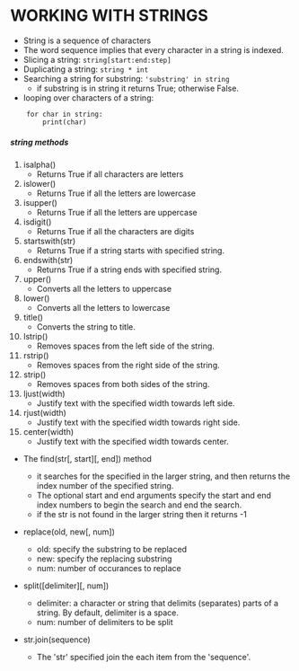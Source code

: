 # WORKING WITH STRINGS

- String is a sequence of characters
- The word sequence implies that every character in a string is indexed.
- Slicing a string:
    `string[start:end:step]`
- Duplicating a string:
    `string * int`
- Searching a string for substring:
    `'substring' in string`
    - if substring is in string it returns True; otherwise False.
- looping over characters of a string:
```
    for char in string:
        print(char)
````

##### string methods
1. isalpha()
    - Returns True if all characters are letters
2. islower()
    - Returns True if all the letters are lowercase
3. isupper()
    - Returns True if all the letters are uppercase
4. isdigit()
    - Returns True if all the characters are digits
5. startswith(str)
    - Returns True if a string starts with specified string.
6. endswith(str)
    - Returns True if a string ends with specified string.
7. upper()
    - Converts all the letters to uppercase
8. lower()
    - Converts all the letters to lowercase
9. title()
    - Converts the string to title.
10. lstrip()
    - Removes spaces from the left side of the string.
11. rstrip()
    - Removes spaces from the right side of the string.
12. strip()
    - Removes spaces from both sides of the string.
13. ljust(width)
    - Justify text with the specified width towards left side.
14. rjust(width)
    - Justify text with the specified width towards right side.
15. center(width)
    - Justify text with the specified width towards center.

- The find(str[, start][, end]) method
    - it searches for the specified in the larger string, and then returns the index number of the specified string.
    - The optional start and end arguments specify the start and end index numbers to begin the search and end the search.
    - if the str is not found in the larger string then it returns -1

- replace(old, new[, num])
    - old: specify the substring to be replaced
    - new: specify the replacing substring
    - num: number of occurances to replace

- split([delimiter][, num])
    - delimiter: a character or string that delimits (separates) parts of a string. By default, delimiter is a space.
    - num: number of delimiters to be split

- str.join(sequence)
    - The 'str' specified join the each item from the 'sequence'.

    